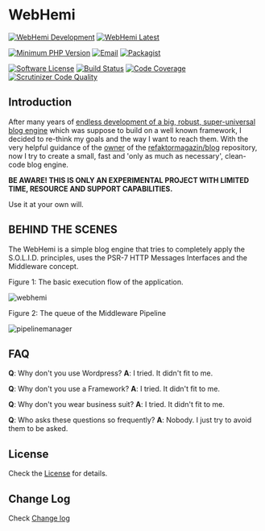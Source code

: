 # WebHemi #

[![WebHemi Development](https://img.shields.io/badge/Development-dev--master-orange.svg)](https://github.com/Gixx/WebHemi)
[![WebHemi Latest](https://img.shields.io/badge/Latest-v4.0.0--4.3-yellowgreen.svg)](https://github.com/Gixx/WebHemi/releases/latest)

[![Minimum PHP Version](https://img.shields.io/badge/PHP->%3D7.1-blue.svg)](https://php.net/)
[![Email](https://img.shields.io/badge/email-navig80@gmail.com-blue.svg?style=flat-square)](mailto:navig80@gmail.com)
[![Packagist](https://img.shields.io/badge/packagist-download-blue.svg)](https://packagist.org/packages/gixx/web-hemi)

[![Software License](https://img.shields.io/badge/license-MIT-brightgreen.svg?style=flat-square)](LICENSE)
[![Build Status](https://scrutinizer-ci.com/g/Gixx/WebHemi/badges/build.png?b=master)](https://scrutinizer-ci.com/g/Gixx/WebHemi/build-status/master)
[![Code Coverage](https://scrutinizer-ci.com/g/Gixx/WebHemi/badges/coverage.png?b=master)](https://scrutinizer-ci.com/g/Gixx/WebHemi/?branch=master)
[![Scrutinizer Code Quality](https://scrutinizer-ci.com/g/Gixx/WebHemi/badges/quality-score.png?b=master)](https://scrutinizer-ci.com/g/Gixx/WebHemi/?branch=master)

## Introduction ##

After many years of [endless development of a big, robust, super-universal blog engine](https://github.com/Gixx/WebHemi-legacy-v2)
which was suppose to build on a well known framework, I decided to re-think my goals and the way I want to reach them.
With the very helpful guidance of the [owner](https://github.com/janoszen) of the [refaktormagazin/blog](https://github.com/refaktormagazin/blog)
repository, now I try to create a small, fast and 'only as much as necessary', clean-code blog engine.

**BE AWARE! THIS IS ONLY AN EXPERIMENTAL PROJECT WITH LIMITED TIME, RESOURCE AND SUPPORT CAPABILITIES.**

Use it at your own will.

## BEHIND THE SCENES ##

The WebHemi is a simple blog engine that tries to completely apply the S.O.L.I.D. principles, uses the PSR-7 HTTP Messages Interfaces and the Middleware concept.

Figure 1: The basic execution flow of the application.

![webhemi](https://cloud.githubusercontent.com/assets/87073/23658796/1a48ac98-0344-11e7-96ea-9f9d43ac6d79.png)

Figure 2: The queue of the Middleware Pipeline

![pipelinemanager](https://cloud.githubusercontent.com/assets/87073/23497791/141f0fec-ff25-11e6-896f-3caa4b957f9f.png)

## FAQ ##

**Q**: Why don't you use Wordpress?
**A**: I tried. It didn't fit to me.

**Q**: Why don't you use a Framework?
**A**: I tried. It didn't fit to me.

**Q**: Why don't you wear business suit?
**A**: I tried. It didn't fit to me.

**Q**: Who asks these questions so frequently?
**A**: Nobody. I just try to avoid them to be asked.

## License ##

Check the [License](LICENSE) for details.

## Change Log ##

Check [Change log](CHANGELOG.md)
